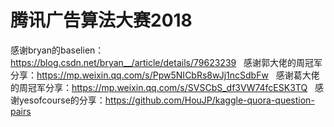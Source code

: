 # 腾讯广告算法大赛2018   
感谢bryan的baselien：https://blog.csdn.net/bryan__/article/details/79623239   
感谢郭大佬的周冠军分享：https://mp.weixin.qq.com/s/Ppw5NICbRs8wJj1ncSdbFw   
感谢葛大佬的周冠军分享：https://mp.weixin.qq.com/s/SVSCbS_df3VW74fcESK3TQ   
感谢yesofcourse的分享：https://github.com/HouJP/kaggle-quora-question-pairs
